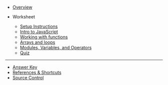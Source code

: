 - [Overview](/javascript/)

- Worksheet

  - [Setup Instructions](/javascript/setup/)
  - [Intro to JavaScript](/javascript/1-js-intro/)
  - [Working with functions](/javascript/2-function/)
  - [Arrays and loops](/javascript/3-array-loop/)
  - [Modules, Variables, and Operators](/javascript/4-modules-variables/)
  - [Quiz](/javascript/quiz.md)
  <!-- - [Data Types and Methods](/javascript/5-data-types-methods/)
  - [Promises](/javascript/6-promises/) -->
  

---

- [Answer Key](/javascript/answer-key.md)
- [References & Shortcuts](/javascript/references/)
- [Source Control](https://kansascitywomenintechnology.github.io/cocktails-worksheets/#/source_control/)